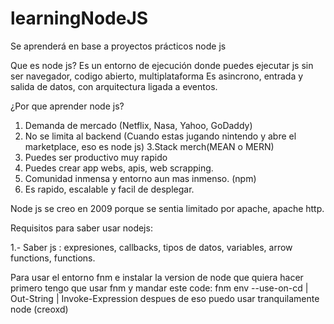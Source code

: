 # learningNodeJS
Se aprenderá en base a proyectos prácticos node js

Que es node js? Es un entorno de ejecución donde puedes ejecutar js sin ser navegador, codigo abierto, multiplataforma
Es asincrono, entrada y salida de datos, con arquitectura ligada a eventos. 

¿Por que aprender node js? 
1. Demanda de mercado (Netflix, Nasa, Yahoo, GoDaddy)
2. No se limita al backend (Cuando estas jugando nintendo y abre el marketplace, eso es node js)
3.Stack merch(MEAN o MERN)
4. Puedes ser productivo muy rapido
5. Puedes crear app webs, apis, web scrapping.
6. Comunidad inmensa y entorno aun mas inmenso. (npm)
7. Es rapido, escalable y facil de desplegar.

Node js se creo en 2009 porque se sentia limitado por apache, apache http.

Requisitos para saber usar nodejs:

1.- Saber js : expresiones, callbacks, tipos de datos, variables, arrow functions, functions. 

Para usar el entorno fnm e instalar la version de node que quiera hacer primero tengo que usar fnm y mandar este code: 
fnm env --use-on-cd | Out-String | Invoke-Expression
despues de eso puedo usar tranquilamente node (creoxd)